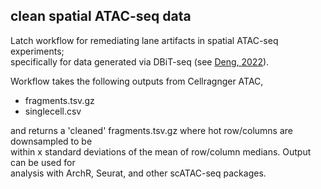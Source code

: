 ## clean spatial ATAC-seq data
Latch workflow for remediating lane artifacts in spatial ATAC-seq experiments; <br>
specifically for data generated via DBiT-seq (see [Deng, 2022](https://www.nature.com/articles/s41586-022-05094-1)).

Workflow takes the following outputs from Cellragnger ATAC,
- fragments.tsv.gz
- singlecell.csv

and returns a 'cleaned' fragments.tsv.gz where hot row/columns are downsampled to be <br>
within x standard deviations of the mean of row/column medians.  Output can be used for <br>
analysis with ArchR, Seurat, and other scATAC-seq packages.

